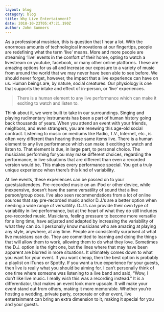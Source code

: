 ```yaml
---
layout: blog
category: blog
title: Why Live Entertainment?
date: 2018-10-23T05:47:21.190Z
author: John Summers
---
```

As a professional musician, this is question that I hear a lot.  With the enormous amounts of technological innovations at our fingertips, people are redefining what the term ‘live’ means.  More and more people are streaming ‘live’ events in the comfort of their home, opting to watch a livestream on youtube, facebook, or many other online platforms.  These are amazing options for us all and increase our exposure to a variety of music from around the world that we may never have been able to see before.  We should never forget, however, the impact that a live experience can have on us.  Human beings are, by nature, social creatures.  Our physiology is one that supports the intake and effect of in-person, or ‘live’ experiences.

> There is a human element to any live performance which can make it exciting to watch and listen to.

Think about it, we were built to take in our surroundings.  Singing and playing rudimentary instruments has been a part of human history going back thousands of years.  When you attend an event with your friends, neighbors, and even strangers, you are renewing this age-old social contract.  Listening to music on mediums like Radio, T.V., Internet, etc., is often very different than hearing those same items live.  There is a human element to any live performance which can make it exciting to watch and listen to.  That element is due, in large part, to personal choice.  The musicians performing for you may make different choices, regarding the performance, in live situations that are different than even a recorded version would be.  This makes every performance special.  You get a truly unique experience when there’s this kind of variability.	
At live events, these experiences can be passed on to your guests/attendees.  Pre-recorded music on an iPod or other device, while inexpensive, doesn’t have the same versatility of sound that a live person/group does.  I’ve also seen recommendations from a lot of online sources that say pre-recorded music and/or D.J.’s are a better option when needing a wide range of versatility.  D.J.’s can provide their own type of variability in live performance, but at the heart of what they do still includes pre-recorded music.  Musicians, feeling pressure to become more versatile for a long time, have adjusted and adapted by increasing the variability of what they can do.  I personally know musicians who are amazing at playing any style, anywhere, at any time.  People are consistently surprised at what live musicians can do.  They are committed to learning and doing the things that will allow them to work, allowing them to do what they love.  Sometimes the D.J. option is the right one, but the lines where that may have been apparent are blurred in more situations.  It ultimately comes down to what you want for your event.  If you want cheap, then the best option is probably a playlist on iTunes or Spotify.  If you want a true experience for your guests, then live is really what you should be aiming for.  I can’t personally think of one time where someone was listening to a live band and said, “Wow, I don’t like live music.  I really wish this was a recording instead.” It is a differentiator, that makes an event look more upscale.  It will make your event stand out from others, making it more memorable.  Whether you’re hosting a wedding, private party, corporate or other event, live entertainment can bring an extra dimension to it, making it special for you and your guests.
